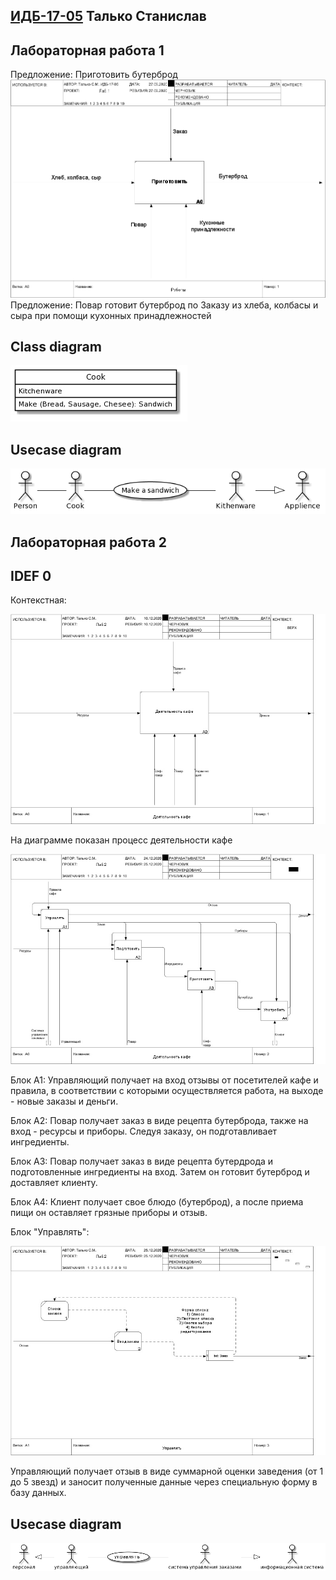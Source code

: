 ## [ИДБ-17-05](https://github.com/stankin/design-part-1/wiki/list-idb-17-05) Талько Станислав

## Лабораторная работа 1
Предложение: Приготовить бутерброд
![none](https://github.com/StanislavTalko/StanislavTalko.github.io/blob/master/lab1/idef0.png)
Предложение: Повар готовит бутерброд по Заказу из хлеба, колбасы и сыра при помощи кухонных принадлежностей

## Class diagram
![none](https://github.com/StanislavTalko/StanislavTalko.github.io/blob/master/lab1/class.jpg)
## Usecase diagram
![none](https://github.com/StanislavTalko/StanislavTalko.github.io/blob/master/lab1/usecase.png)

## Лабораторная работа 2
## IDEF 0 
Контекстная: 

![none](https://github.com/StanislavTalko/StanislavTalko.github.io/blob/master/lab2/01_A0.jpg)

На диаграмме показан процесс деятельности кафе

![none](https://github.com/StanislavTalko/StanislavTalko.github.io/blob/master/lab2/02_A0.jpg)

Блок A1: Управляющий получает на вход отзывы от посетителей кафе и правила, в соответствии с которыми осуществляется работа, на выходе - новые заказы и деньги.

Блок A2: Повар получает заказ в виде рецепта бутерброда, также на вход - ресурсы и приборы. Следуя заказу, он подготавливает ингредиенты.

Блок A3: Повар получает заказ в виде рецепта бутердрода и подготовленные ингредиенты на вход. Затем он готовит бутерброд и доставляет клиенту.

Блок A4: Клиент получает свое блюдо (бутерброд), а после приема пищи он оставляет грязные приборы и отзыв.

Блок "Управлять":

![none](https://github.com/StanislavTalko/StanislavTalko.github.io/blob/master/lab2/03_A0.jpg)

Управляющий получает отзыв в виде суммарной оценки заведения (от 1 до 5 звезд) и заносит полученные данные через специальную форму в базу данных.

## Usecase diagram
![none](https://github.com/StanislavTalko/StanislavTalko.github.io/blob/master/lab2/usecase.png)
